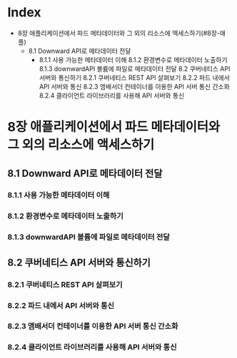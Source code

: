 # Index
- 8장 애플리케이션에서 파드 메타데이터와 그 외의 리소스에 액세스하기(#8장-애플)
  - 8.1 Downward API로 메타데이터 전달
    - 8.1.1 사용 가능한 메타데이터 이해 
8.1.2 환경변수로 메타데이터 노출하기 
8.1.3 downwardAPI 볼륨에 파일로 메타데이터 전달 
8.2 쿠버네티스 API 서버와 통신하기 
8.2.1 쿠버네티스 REST API 살펴보기 
8.2.2 파드 내에서 API 서버와 통신 
8.2.3 앰배서더 컨테이너를 이용한 API 서버 통신 간소화 
8.2.4 클라이언트 라이브러리를 사용해 API 서버와 통신 

# 8장 애플리케이션에서 파드 메타데이터와 그 외의 리소스에 액세스하기
## 8.1 Downward API로 메타데이터 전달 
### 8.1.1 사용 가능한 메타데이터 이해 
### 8.1.2 환경변수로 메타데이터 노출하기 
### 8.1.3 downwardAPI 볼륨에 파일로 메타데이터 전달 
## 8.2 쿠버네티스 API 서버와 통신하기 
### 8.2.1 쿠버네티스 REST API 살펴보기 
### 8.2.2 파드 내에서 API 서버와 통신 
### 8.2.3 앰배서더 컨테이너를 이용한 API 서버 통신 간소화 
### 8.2.4 클라이언트 라이브러리를 사용해 API 서버와 통신 
